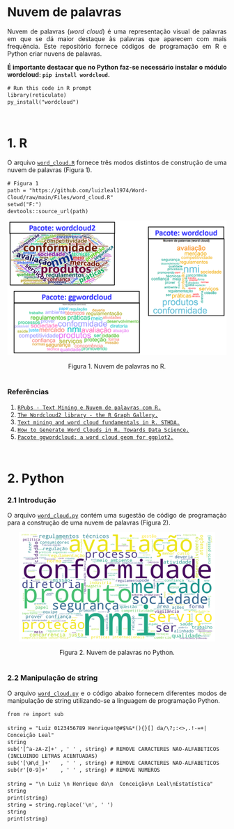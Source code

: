 # Nuvem de palavras
<p align="justify">Nuvem de palavras (<i>word cloud</i>) é uma representação visual de palavras em que se dá maior destaque às palavras que aparecem com mais frequência. Este repositório fornece códigos de programação em R e Python criar nuvens de palavras.</p>

<p align="justify"><b>É importante destacar que no Python faz-se necessário instalar o módulo wordcloud: <code>pip install wordcloud</code>.</b></p>

```{r}
# Run this code in R prompt
library(reticulate)
py_install("wordcloud")
```

</br>

# 1. R

<p align="justify">O arquivo <a target='_blank' rel='noopener noreferrer' href='https://github.com/luizleal1974/Word-Cloud/blob/main/Files/word_cloud.R'><code>word_cloud.R</code></a> fornece três modos distintos de construção de uma nuvem de palavras (Figura 1).</p>

```{r}
# Figura 1
path = "https://github.com/luizleal1974/Word-Cloud/raw/main/Files/word_cloud.R"
setwd("F:")
devtools::source_url(path)
```

<p align="center"><img src="/Files/word_cloud_R.png" alt="Drawing"/></p>

<div align="center">Figura 1. Nuvem de palavras no R.</div>


</br>

### Referências

<p align="justify">
<ol>
<li><a target='_blank' rel='noopener noreferrer' href='https://rpubs.com/amrofi/word_cloud_with_R_Mateus'><code>RPubs - Text Mining e Nuvem de palavras com R.</code></a></li>
<li><a target='_blank' rel='noopener noreferrer' href='https://r-graph-gallery.com/196-the-wordcloud2-library.html'><code>The Wordcloud2 library - the R Graph Gallery.</code></a></li>
<li><a target='_blank' rel='noopener noreferrer' href='http://www.sthda.com/english/wiki/text-mining-and-word-cloud-fundamentals-in-r-5-simple-steps-you-should-know'><code>Text mining and word cloud fundamentals in R. STHDA.</code></a></li>
<li><a target='_blank' rel='noopener noreferrer' href='https://towardsdatascience.com/create-a-word-cloud-with-r-bde3e7422e8a'><code>How to Generate Word Clouds in R. Towards Data Science.</code></a></li>
<li><a target='_blank' rel='noopener noreferrer' href='https://cran.r-project.org/web/packages/ggwordcloud/vignettes/ggwordcloud.html'><code>Pacote ggwordcloud: a word cloud geom for ggplot2.</code></a></li>
</ol>
</p>

</br>

# 2. Python

### 2.1 Introdução

<p align="justify">O arquivo <a target='_blank' rel='noopener noreferrer' href='https://github.com/luizleal1974/Word-Cloud/blob/main/Files/word_cloud.py'><code>word_cloud.py</code></a> contém uma sugestão de código de programação para a construção de uma nuvem de palavras (Figura 2).</p>

<p align="center"><img src="/Files/word_cloud_Python.png" alt="Drawing" height="250" width="450"/></p>

<div align="center">Figura 2. Nuvem de palavras no Python.</div>


</br>

### 2.2 Manipulação de string

<p align="justify">O arquivo <a target='_blank' rel='noopener noreferrer' href='https://github.com/luizleal1974/Word-Cloud/blob/main/Files/word_cloud.py'><code>word_cloud.py</code></a> e o código abaixo fornecem diferentes modos de manipulação de string utilizando-se a linguagem de programação Python.</p>

```{python}
from re import sub

string = "Luiz 0123456789 Henrique!@#$%&*(){}[] da/\?;:<>,.!-=+| Conceição Leal"
string
sub('[^a-zA-Z]+' , ' ' , string) # REMOVE CARACTERES NAO-ALFABETICOS (INCLUINDO LETRAS ACENTUADAS)
sub('[\W\d_]+'   , ' ' , string) # REMOVE CARACTERES NAO-ALFABETICOS
sub(r'[0-9]+'    , ' ' , string) # REMOVE NUMEROS

string = "\n Luiz \n Henrique da\n  Conceição\n Leal\nEstatística"
string
print(string)
string = string.replace('\n', ' ')
string
print(string)
```

</br>



